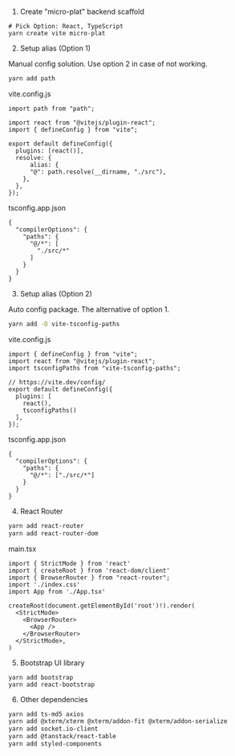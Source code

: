 1. Create "micro-plat" backend scaffold

```
# Pick Option: React, TypeScript
yarn create vite micro-plat
```

2. Setup alias (Option 1)

Manual config solution. Use option 2 in case of not working.

```sh
yarn add path
```

vite.config.js

```
import path from "path";

import react from "@vitejs/plugin-react";
import { defineConfig } from "vite";

export default defineConfig({
  plugins: [react()],
  resolve: {
      alias: {
      "@": path.resolve(__dirname, "./src"),
    },
  },
});
```

tsconfig.app.json

```
{
  "compilerOptions": {
    "paths": {
      "@/*": [
        "./src/*"
      ]
    }
  }
}
```

3. Setup alias (Option 2)

Auto config package. The alternative of option 1.

```sh
yarn add -D vite-tsconfig-paths
```

vite.config.js

```
import { defineConfig } from "vite";
import react from "@vitejs/plugin-react";
import tsconfigPaths from "vite-tsconfig-paths";

// https://vite.dev/config/
export default defineConfig({
  plugins: [
    react(),
    tsconfigPaths()
  ],
});
```

tsconfig.app.json

```
{
  "compilerOptions": {
    "paths": {
      "@/*": ["./src/*"]
    }
  }
}
```

4. React Router

```sh
yarn add react-router
yarn add react-router-dom
```

main.tsx

```
import { StrictMode } from 'react'
import { createRoot } from 'react-dom/client'
import { BrowserRouter } from "react-router";
import './index.css'
import App from './App.tsx'

createRoot(document.getElementById('root')!).render(
  <StrictMode>
    <BrowserRouter>
      <App />
    </BrowserRouter>
  </StrictMode>,
)
```

5. Bootstrap UI library

```
yarn add bootstrap
yarn add react-bootstrap
```

6. Other dependencies

```sh
yarn add ts-md5 axios
yarn add @xterm/xterm @xterm/addon-fit @xterm/addon-serialize
yarn add socket.io-client
yarn add @tanstack/react-table
yarn add styled-components
```
